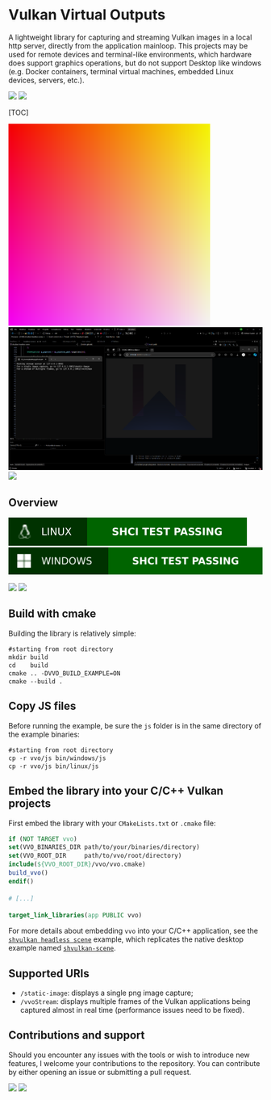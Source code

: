 # Vulkan Virtual Outputs

A lightweight library for capturing and streaming Vulkan images in a local http server, directly from the application mainloop. This projects may be used for remote devices and terminal-like environments, which hardware does support graphics operations, but do not support Desktop like windows (e.g. Docker containers, terminal virtual machines, embedded Linux devices, servers, etc.).   

![](https://img.shields.io/badge/Sinho_softworks%20|%20Vulkan%20Virtual%20Outputs-FFBF00?style=for-the-badge&logo=&logoColor=white&labelColor=990042)
[![](https://img.shields.io/badge/GitHub_repository-000000?style=for-the-badge&logo=github&logoColor=white)](https://github.com/mrsinho/shtemplate)

[TOC]

![](./docs/media/gradient.png)
![](./docs/media/scene-headless-overview.png)
![](./docs/media/scene-headless-android.jpg)


## Overview

![](.shci/linux/linux-exit-code.svg)
![](.shci/windows/windows-exit-code.svg)

![](https://img.shields.io/badge/Written_in_C-FFBF00?style=for-the-badge&logo=c&logoColor=white&labelColor=FFA000#.svg)
![](https://img.shields.io/badge/Compatible_with_C%2b%2b-FFBF00?style=for-the-badge&logo=c%2b%2b&logoColor=white&labelColor=FFA000#.svg)

## Build with cmake

Building the library is relatively simple:

```shell
#starting from root directory
mkdir build
cd    build
cmake .. -DVVO_BUILD_EXAMPLE=ON
cmake --build .
```

## Copy JS files

Before running the example, be sure the `js` folder is in the same directory of the example binaries:

```shell
#starting from root directory
cp -r vvo/js bin/windows/js
cp -r vvo/js bin/linux/js
```

## Embed the library into your C/C++ Vulkan projects

First embed the library with your `CMakeLists.txt` or `.cmake` file:

```cmake
if (NOT TARGET vvo)
set(VVO_BINARIES_DIR path/to/your/binaries/directory)
set(VVO_ROOT_DIR     path/to/vvo/root/directory)
include(${VVO_ROOT_DIR}/vvo/vvo.cmake)
build_vvo()
endif()

# [...]

target_link_libraries(app PUBLIC vvo)

```

For more details about embedding `vvo` into your C/C++ application, see the [`shvulkan headless scene`](https://github.com/mrsinho/shvulkan/tree/main/examples/src/graphics/headless-scene.c) example, which replicates the native desktop example named [`shvulkan-scene`](https://github.com/mrsinho/shvulkan/tree/main/examples/src/graphics/scene.c).

## Supported URIs

* `/static-image`: displays a single png image capture;
* `/vvoStream`: displays multiple frames of the Vulkan applications being captured almost in real time (performance issues need to be fixed). 

## Contributions and support

Should you encounter any issues with the tools or wish to introduce new features, I welcome your contributions to the repository. You can contribute by either opening an issue or submitting a pull request.


[![](https://img.shields.io/badge/Buy_Me_A_Coffee-FFDD00?style=for-the-badge&logo=buy-me-a-coffee&logoColor=black)](https://www.buymeacoffee.com/mrsinho)
![](https://img.shields.io/badge/Sinho_softworks%20|%20Vulkan%20Virtual%20Outputs-FFBF00?style=for-the-badge&logo=&logoColor=white&labelColor=990042)

